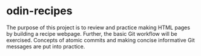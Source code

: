 # odin-recipes

The purpose of this project is to review and practice making HTML pages by building a recipe webpage. Further, the basic Git workflow will be exercised. Concepts of atomic commits and making concise informative Git messages are put into practice.